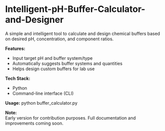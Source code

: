 # Intelligent-pH-Buffer-Calculator-and-Designer
A simple and intelligent tool to calculate and design chemical buffers based on desired pH, concentration, and component ratios.

**Features:**
- Input target pH and buffer system/type
- Automatically suggests buffer systems and quantities
- Helps design custom buffers for lab use

**Tech Stack:**
- Python
- Command-line interface (CLI)

**Usage:**
python buffer_calculator.py

**Note:**  
Early version for contribution purposes. Full documentation and improvements coming soon.
